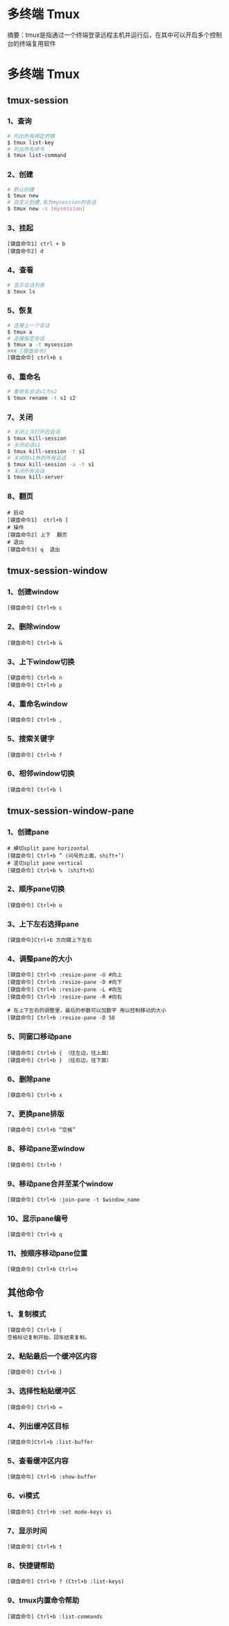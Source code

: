 # 多终端 Tmux

摘要：tmux是指通过一个终端登录远程主机并运行后，在其中可以开启多个控制台的终端复用软件
<!--more-->

# 多终端 Tmux
## tmux-session
### 1、查询
```bash
# 列出所有绑定的键
$ tmux list-key
# 列出所有命令
$ tmux list-command
```

### 2、创建
```bash
# 默认创建
$ tmux new
# 自定义创建,名为mysession的会话
$ tmux new -s [mysession]
```

### 3、挂起
```
[键盘命令1] ctrl + b
[键盘命令2] d
```

### 4、查看
```bash
# 显示会话列表
$ tmux ls
```

### 5、恢复
```bash
# 连接上一个会话
$ tmux a
# 连接指定会话
$ tmux a -t mysession
### [键盘命令] 
[键盘命令] ctrl+b s
```

### 6、重命名
```bash
# 重命名会话s1为s2
$ tmux rename -t s1 s2
```

### 7、关闭
```bash
# 关闭上次打开的会话
$ tmux kill-session
# 关闭会话s1
$ tmux kill-session -t s1
# 关闭除s1外的所有会话
$ tmux kill-session -a -t s1
# 关闭所有会话
$ tmux kill-server
```

### 8、翻页
```
# 启动
[键盘命令1]  ctrl+b [ 
# 操作
[键盘命令2] 上下  翻页
# 退出
[键盘命令3] q  退出
```

## tmux-session-window
### 1、创建window
```
[键盘命令] Ctrl+b c
```

### 2、删除window
```
[键盘命令] Ctrl+b &
```

### 3、上下window切换
```
[键盘命令] Ctrl+b n
[键盘命令] Ctrl+b p
```

### 4、重命名window
```
[键盘命令] Ctrl+b ,
```

### 5、搜索关键字
```
[键盘命令] Ctrl+b f
```

### 6、相邻window切换
```
[键盘命令] Ctrl+b l
```

##  tmux-session-window-pane

### 1、创建pane
```
# 横切split pane horizontal
[键盘命令] Ctrl+b ” (问号的上面，shift+’)
# 竖切split pane vertical
[键盘命令] Ctrl+b % （shift+5）
```

### 2、顺序pane切换
```
[键盘命令] Ctrl+b o
```

### 3、上下左右选择pane
```
[键盘命令]Ctrl+b 方向键上下左右
```

### 4、调整pane的大小
```
[键盘命令] Ctrl+b :resize-pane -U #向上
[键盘命令] Ctrl+b :resize-pane -D #向下
[键盘命令] Ctrl+b :resize-pane -L #向左
[键盘命令] Ctrl+b :resize-pane -R #向右

# 在上下左右的调整里，最后的参数可以加数字 用以控制移动的大小
[键盘命令] Ctrl+b :resize-pane -D 50
```

### 5、同窗口移动pane
```
[键盘命令] Ctrl+b { （往左边，往上面）
[键盘命令] Ctrl+b } （往右边，往下面）
```

### 6、删除pane
```
[键盘命令] Ctrl+b x
```

### 7、更换pane排版
```
[键盘命令] Ctrl+b “空格”
```

### 8、移动pane至window
```
[键盘命令] Ctrl+b !
```

### 9、移动pane合并至某个window
```
[键盘命令] Ctrl+b :join-pane -t $window_name
```

### 10、显示pane编号
```
[键盘命令] Ctrl+b q
```

### 11、按顺序移动pane位置
```
[键盘命令] Ctrl+b Ctrl+o
```

## 其他命令
### 1、复制模式
```
[键盘命令] Ctrl+b [
空格标记复制开始，回车结束复制。
```

### 2、粘贴最后一个缓冲区内容
```
[键盘命令] Ctrl+b ]
```

### 3、选择性粘贴缓冲区
```
[键盘命令] Ctrl+b =
```

### 4、列出缓冲区目标
```
[键盘命令]Ctrl+b :list-buffer
```

### 5、查看缓冲区内容
```
[键盘命令] Ctrl+b :show-buffer
```

### 6、vi模式
```
[键盘命令] Ctrl+b :set mode-keys vi
```

### 7、显示时间
```
[键盘命令] Ctrl+b t
```

### 8、快捷键帮助
```
[键盘命令] Ctrl+b ? (Ctrl+b :list-keys)
```

### 9、tmux内置命令帮助
```
[键盘命令] Ctrl+b :list-commands
```
